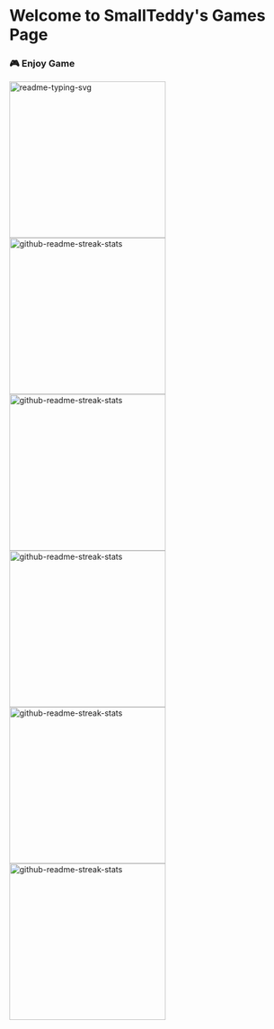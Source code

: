 # Welcome to SmallTeddy's Games Page

<h3>🎮 Enjoy Game</h3>

 <a href="https://github.com/SmallTeddy/e-card">
  <img
    width="278"
    alt="readme-typing-svg"
    src="https://denvercoder1-github-readme-stats.vercel.app/api/pin/?username=SmallTeddy&repo=e-card&bg_color=1F222E&title_color=F85D7F&hide_border=true&icon_color=F8D866&show_icons=false"
  />
</a>
<a href="https://github.com/SmallTeddy/game-develop-template">
  <img
    width="278"
    alt="github-readme-streak-stats"
    src="https://denvercoder1-github-readme-stats.vercel.app/api/pin/?username=SmallTeddy&repo=game-develop-template&bg_color=1F222E&title_color=F85D7F&hide_border=true&icon_color=F8D866&show_icons=false"
  />
</a>
<a href="https://github.com/SmallTeddy/electron-game-template">
  <img
    width="278"
    alt="github-readme-streak-stats"
    src="https://denvercoder1-github-readme-stats.vercel.app/api/pin/?username=SmallTeddy&repo=electron-game-template&bg_color=1F222E&title_color=F85D7F&hide_border=true&icon_color=F8D866&show_icons=false"
  />
</a>
<a href="https://github.com/SmallTeddyGames/divination-liuyao">
  <img
    width="278"
    alt="github-readme-streak-stats"
    src="https://denvercoder1-github-readme-stats.vercel.app/api/pin/?username=SmallTeddyGames&repo=divination-liuyao&bg_color=1F222E&title_color=F85D7F&hide_border=true&icon_color=F8D866&show_icons=false"
  />
</a>
<a href="https://github.com/SmallTeddyGames/divination-bazi">
  <img
    width="278"
    alt="github-readme-streak-stats"
    src="https://denvercoder1-github-readme-stats.vercel.app/api/pin/?username=SmallTeddyGames&repo=divination-bazi&bg_color=1F222E&title_color=F85D7F&hide_border=true&icon_color=F8D866&show_icons=false"
  />
</a>
<a href="https://github.com/SmallTeddyGames/divination-tarot">
  <img
    width="278"
    alt="github-readme-streak-stats"
    src="https://denvercoder1-github-readme-stats.vercel.app/api/pin/?username=SmallTeddyGames&repo=divination-tarot&bg_color=1F222E&title_color=F85D7F&hide_border=true&icon_color=F8D866&show_icons=false"
  />
</a>
